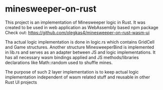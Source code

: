 # minesweeper-on-rust

This project is an implementation of Minesweeper logic in Rust. It was created to be used in web application as WebAssembly based npm package
Check out: https://github.com/olegkas4/minesweeper-on-rust-wasm-ui


Tha actual logic implementation is done in logic.rs which contains GridCell and Game structures. 
Another structure MinesweeperBind is implemented in lib.rs and serves as an adapter between JS and logic implementations. It has all necessary wasm bindings applied and JS methods/libraries declarations like Math::random used to shuffle mines. 

The purpose of such 2 layer implementation is to keep actual logic implementation independent of wasm related stuff and reusable in other Rust UI projects  